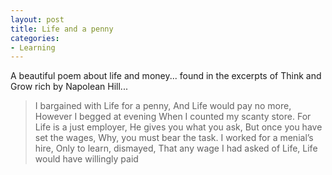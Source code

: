 ```yaml
---
layout: post
title: Life and a penny
categories:
- Learning
---
```



A beautiful poem about life and money... found in the excerpts of Think and Grow rich by Napolean Hill...

> I bargained with Life for a penny, And Life would pay no more, However I begged at evening When I counted my scanty store. For Life is a just employer, He gives you what you ask, But once you have set the wages, Why, you must bear the task. I worked for a menial’s hire, Only to learn, dismayed, That any wage I had asked of Life, Life would have willingly paid
